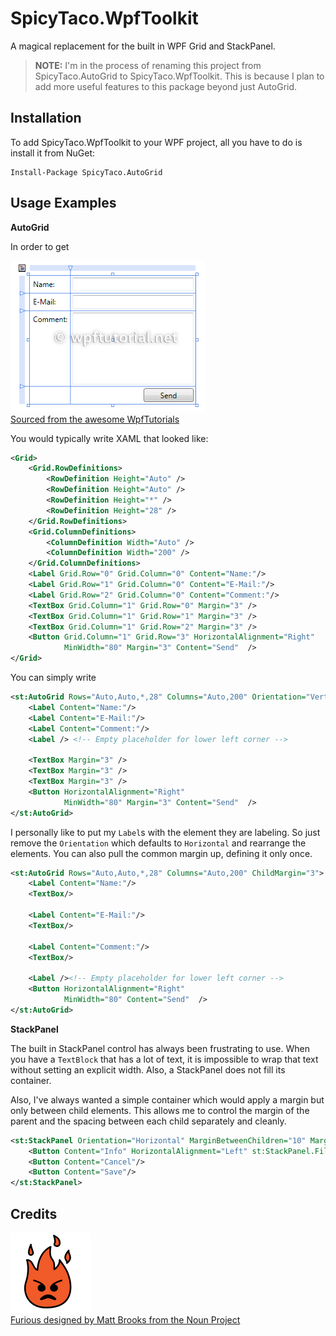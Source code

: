 SpicyTaco.WpfToolkit
==================

A magical replacement for the built in WPF Grid and StackPanel.

> **NOTE:** I'm in the process of renaming this project from SpicyTaco.AutoGrid to SpicyTaco.WpfToolkit. This is because I plan to add more useful features to this package beyond just AutoGrid.

## Installation

To add SpicyTaco.WpfToolkit to your WPF project, all you have to do is install it from NuGet:

```
Install-Package SpicyTaco.AutoGrid
```

Usage Examples
--------------

**AutoGrid**

In order to get

![Form Image](v2_gridlayout.png)<br/>
[Sourced from the awesome WpfTutorials](http://wpftutorial.net/GridLayout.html)

You would typically write XAML that looked like:

```xml
<Grid>
    <Grid.RowDefinitions>
        <RowDefinition Height="Auto" />
        <RowDefinition Height="Auto" />
        <RowDefinition Height="*" />
        <RowDefinition Height="28" />
    </Grid.RowDefinitions>
    <Grid.ColumnDefinitions>
        <ColumnDefinition Width="Auto" />
        <ColumnDefinition Width="200" />
    </Grid.ColumnDefinitions>
    <Label Grid.Row="0" Grid.Column="0" Content="Name:"/>
    <Label Grid.Row="1" Grid.Column="0" Content="E-Mail:"/>
    <Label Grid.Row="2" Grid.Column="0" Content="Comment:"/>
    <TextBox Grid.Column="1" Grid.Row="0" Margin="3" />
    <TextBox Grid.Column="1" Grid.Row="1" Margin="3" />
    <TextBox Grid.Column="1" Grid.Row="2" Margin="3" />
    <Button Grid.Column="1" Grid.Row="3" HorizontalAlignment="Right" 
            MinWidth="80" Margin="3" Content="Send"  />
</Grid>
```

You can simply write

```xml
<st:AutoGrid Rows="Auto,Auto,*,28" Columns="Auto,200" Orientation="Vertical">
    <Label Content="Name:"/>
    <Label Content="E-Mail:"/>
    <Label Content="Comment:"/>
    <Label /> <!-- Empty placeholder for lower left corner -->
    
    <TextBox Margin="3" />
    <TextBox Margin="3" />
    <TextBox Margin="3" />
    <Button HorizontalAlignment="Right" 
            MinWidth="80" Margin="3" Content="Send"  />
</st:AutoGrid>
```

I personally like to put my `Label`s with the element they are labeling. So just remove the `Orientation` which defaults to `Horizontal` and rearrange the elements. You can also pull the common margin up, defining it only once.

```xml
<st:AutoGrid Rows="Auto,Auto,*,28" Columns="Auto,200" ChildMargin="3">
    <Label Content="Name:"/>
    <TextBox/>

    <Label Content="E-Mail:"/>
    <TextBox/>

    <Label Content="Comment:"/>
    <TextBox/>

    <Label /><!-- Empty placeholder for lower left corner -->
    <Button HorizontalAlignment="Right" 
            MinWidth="80" Content="Send"  />
</st:AutoGrid>
```

**StackPanel**

The built in StackPanel control has always been frustrating to use. When you have a `TextBlock` that has a lot of text, it is impossible to wrap that text without setting an explicit width. Also, a StackPanel does not fill its container. 

Also, I've always wanted a simple container which would apply a margin but only between child elements. This allows me to control the margin of the parent and the spacing between each child separately and cleanly.

```xml
<st:StackPanel Orientation="Horizontal" MarginBetweenChildren="10" Margin="10">
    <Button Content="Info" HorizontalAlignment="Left" st:StackPanel.Fill="Fill"/>
    <Button Content="Cancel"/>
    <Button Content="Save"/>
</st:StackPanel>
```

Credits
-------

<img src="icon/icon_61620.png" alt="Icon" style="width: 128px; height: 128px;"/><br/>
[Furious designed by Matt Brooks from the Noun Project](http://thenounproject.com/Mattebrooks/icon/61620/)
